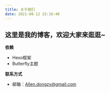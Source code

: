 ```yaml
---
title: 关于我们
date: 2021-08-12 15:16:40
---
```


## 这里是我的博客，欢迎大家来逛逛~

**依赖**
- Hexo框架
- Butterfly主题

**联系方式**
- 邮箱：Allen.dongzy@gmail.com
